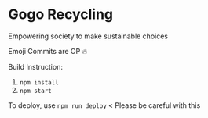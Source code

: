 # Gogo Recycling

Empowering society to make sustainable choices

Emoji Commits are OP 🔥

Build Instruction:
1. `npm install`
2. `npm start`

To deploy, use `npm run deploy` < Please be careful with this

